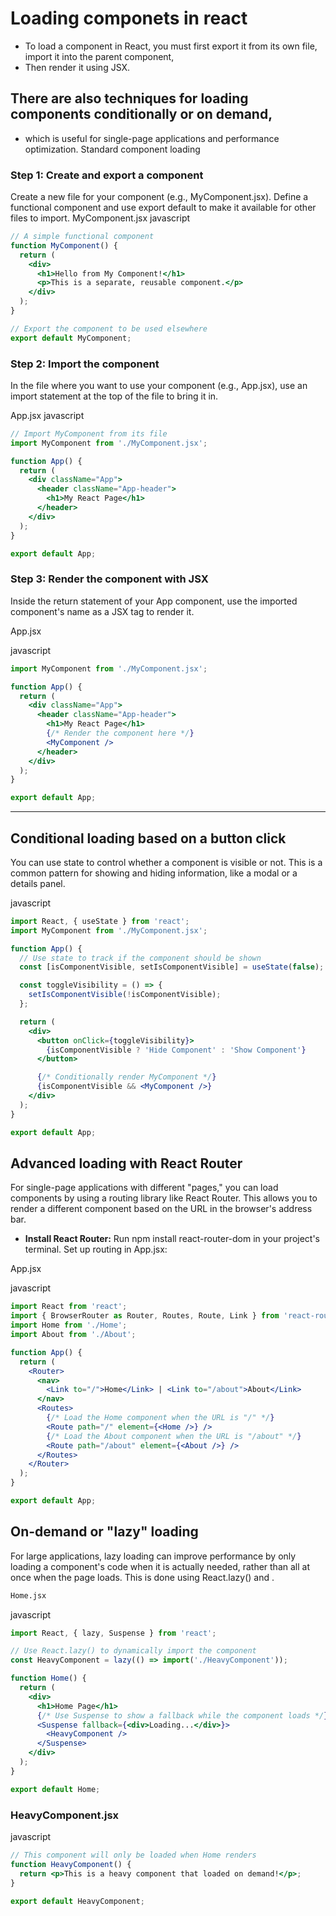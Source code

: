 # Loading componets in react

- To load a component in React, you must first export it from its own file, import it into the parent component,
- Then render it using JSX. 

## There are also techniques for loading components conditionally or on demand, 

- which is useful for single-page applications and performance optimization. 
Standard component loading

### **Step 1:** Create and export a component

Create a new file for your component (e.g., MyComponent.jsx). Define a functional component and use export default to make it available for other files to import. 
MyComponent.jsx
javascript

```jsx
// A simple functional component
function MyComponent() {
  return (
    <div>
      <h1>Hello from My Component!</h1>
      <p>This is a separate, reusable component.</p>
    </div>
  );
}

// Export the component to be used elsewhere
export default MyComponent;
```

### **Step 2:** Import the component

In the file where you want to use your component (e.g., App.jsx), use an import statement at the top of the file to bring it in. 

App.jsx
javascript

```jsx
// Import MyComponent from its file
import MyComponent from './MyComponent.jsx';

function App() {
  return (
    <div className="App">
      <header className="App-header">
        <h1>My React Page</h1>
      </header>
    </div>
  );
}

export default App;
```

### **Step 3:** Render the component with JSX

Inside the return statement of your App component, use the imported component's name as a JSX tag to render it. 

App.jsx

javascript

```jsx
import MyComponent from './MyComponent.jsx';

function App() {
  return (
    <div className="App">
      <header className="App-header">
        <h1>My React Page</h1>
        {/* Render the component here */}
        <MyComponent />
      </header>
    </div>
  );
}

export default App;
```
---

## Conditional loading based on a button click

You can use state to control whether a component is visible or not. This is a common pattern for showing and hiding information, like a modal or a details panel. 

javascript

```jsx
import React, { useState } from 'react';
import MyComponent from './MyComponent.jsx';

function App() {
  // Use state to track if the component should be shown
  const [isComponentVisible, setIsComponentVisible] = useState(false);

  const toggleVisibility = () => {
    setIsComponentVisible(!isComponentVisible);
  };

  return (
    <div>
      <button onClick={toggleVisibility}>
        {isComponentVisible ? 'Hide Component' : 'Show Component'}
      </button>

      {/* Conditionally render MyComponent */}
      {isComponentVisible && <MyComponent />}
    </div>
  );
}

export default App;
```

## Advanced loading with React Router

For single-page applications with different "pages," you can load components by using a routing library like React Router. This allows you to render a different component based on the URL in the browser's address bar. 

- **Install React Router:** Run npm install react-router-dom in your project's terminal.
Set up routing in App.jsx: 

App.jsx

javascript

```jsx
import React from 'react';
import { BrowserRouter as Router, Routes, Route, Link } from 'react-router-dom';
import Home from './Home';
import About from './About';

function App() {
  return (
    <Router>
      <nav>
        <Link to="/">Home</Link> | <Link to="/about">About</Link>
      </nav>
      <Routes>
        {/* Load the Home component when the URL is "/" */}
        <Route path="/" element={<Home />} />
        {/* Load the About component when the URL is "/about" */}
        <Route path="/about" element={<About />} />
      </Routes>
    </Router>
  );
}

export default App;
```

## On-demand or "lazy" loading

For large applications, lazy loading can improve performance by only loading a component's code when it is actually needed, rather than all at once when the page loads. This is done using React.lazy() and <Suspense>. 

```bash
Home.jsx
```

javascript

```jsx
import React, { lazy, Suspense } from 'react';

// Use React.lazy() to dynamically import the component
const HeavyComponent = lazy(() => import('./HeavyComponent'));

function Home() {
  return (
    <div>
      <h1>Home Page</h1>
      {/* Use Suspense to show a fallback while the component loads */}
      <Suspense fallback={<div>Loading...</div>}>
        <HeavyComponent />
      </Suspense>
    </div>
  );
}

export default Home;
```

### HeavyComponent.jsx

javascript

```jsx
// This component will only be loaded when Home renders
function HeavyComponent() {
  return <p>This is a heavy component that loaded on demand!</p>;
}

export default HeavyComponent;
```
